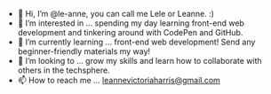 - 👋 Hi, I’m @le-anne, you can call me Lele or Leanne. :) 
- 👀 I’m interested in ... spending my day learning front-end web development and tinkering around with CodePen and GitHub.
- 🌱 I’m currently learning ... front-end web development! Send any beginner-friendly materials my way!
- 💞️ I’m looking to ... grow my skills and learn how to collaborate with others in the techsphere. 
- 📫 How to reach me ... leannevictoriaharris@gmail.com

<!---
le-anne/le-anne is a ✨ special ✨ repository because its `README.md` (this file) appears on your GitHub profile.
You can click the Preview link to take a look at your changes.
--->
